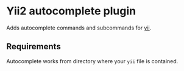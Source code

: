 # Yii2 autocomplete plugin

Adds autocomplete commands and subcommands for [yii](https://www.yiiframework.com/).

## Requirements

Autocomplete works from directory where your `yii` file is contained.
